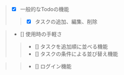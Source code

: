 > - [x] 一般的なTodoの機能
>> - [x] タスクの追加、編集、削除

> - [] 使用時の手軽さ
>> - [] タスクを追加順に並べる機能
>> - [] タスクの条件による並び替え機能

>> - [] ログイン機能
